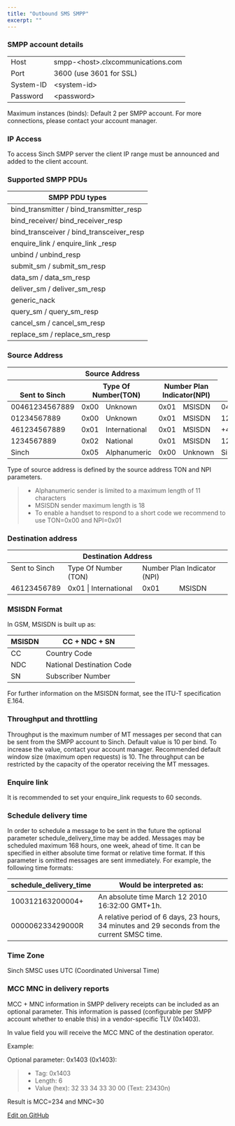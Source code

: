 ```yaml
---
title: "Outbound SMS SMPP"
excerpt: ""
---
```

### SMPP account details

|           |                                     |
| --------- | ----------------------------------- |
| Host      | smpp-\<host\>.clxcommunications.com |
| Port      | 3600 (use 3601 for SSL)             |
| System-ID | \<system-id\>                       |
| Password  | \<password\>                        |

Maximum instances (binds): Default 2 per SMPP account. For more connections, please contact your account manager.

### IP Access

To access Sinch SMPP server the client IP range must be announced and added to the client account.

### Supported SMPP PDUs

|    **SMPP PDU types**                       |
| ------------------------------------------- |
| bind\_transmitter / bind\_transmitter\_resp |
| bind\_receiver/ bind\_receiver\_resp        |
| bind\_transceiver / bind\_transceiver\_resp |
| enquire\_link / enquire\_link \_resp        |
| unbind / unbind\_resp                       |
| submit\_sm / submit\_sm\_resp               |
| data\_sm / data\_sm\_resp                   |
| deliver\_sm / deliver\_sm\_resp             |
| generic\_nack                               |
| query\_sm / query\_sm\_resp                 |
| cancel\_sm / cancel\_sm\_resp               |
| replace\_sm / replace\_sm\_resp             |

### Source Address

<div class="magic-block-html">
    <div class="marked-table">
        <table class="docutils">
            <thead valign="bottom">
            <tr class="row-odd">
                <th class="head" colspan="5">Source Address</th>
                <th class="head" rowspan="2">Arrive on handset</th>
            </tr>
            <tr class="row-even">
                <th class="head">Sent to Sinch</th>
                <th class="head" colspan="2">Type Of Number(TON)</th>
                <th class="head" colspan="2">Number Plan Indicator(NPI)</th>
                <th colspan="1"></th>
            </tr>
            </thead>
            <tbody valign="top">
            <tr class="row-odd">
                <td>00461234567889</td>
                <td>0x00</td>
                <td>Unknown</td>
                <td>0x01</td>
                <td>MSISDN</td>
                <td>046123456789</td>
            </tr>
            <tr class="row-even">
                <td>01234567889</td>
                <td>0x00</td>
                <td>Unknown</td>
                <td>0x01</td>
                <td>MSISDN</td>
                <td>123456789</td>
            </tr>
            <tr class="row-odd">
                <td>461234567889</td>
                <td>0x01</td>
                <td>International</td>
                <td>0x01</td>
                <td>MSISDN</td>
                <td>+46123456789</td>
            </tr>
            <tr class="row-even">
                <td>1234567889</td>
                <td>0x02</td>
                <td>National</td>
                <td>0x01</td>
                <td>MSISDN</td>
                <td>123456789</td>
            </tr>
            <tr class="row-odd">
                <td>Sinch</td>
                <td>0x05</td>
                <td>Alphanumeric</td>
                <td>0x00</td>
                <td>Unknown</td>
                <td>Sinch</td>
            </tr>
            </tbody>
        </table>
    </div>
</div>

Type of source address is defined by the source address TON and NPI parameters.

> - Alphanumeric sender is limited to a maximum length of 11 characters
> - MSISDN sender maximum length is 18
> - To enable a handset to respond to a short code we recommend to use TON=0x00 and NPI=0x01

### Destination address

<div class="magic-block-html">
    <div class="marked-table">
        <table class="docutils">
            <thead valign="bottom">
            <tr class="row-odd">
                <th class="head" colspan="5">Destination Address</th>
            </tr>
            </thead>
            <tbody valign="top">
            <tr class="row-even">
                <td>Sent to Sinch</td>
                <td colspan="2">Type Of Number (TON)</td>
                <td colspan="2">Number Plan Indicator (NPI)</td>
            </tr>
            <tr class="row-odd">
                <td>46123456789</td>
                <td colspan="2">0x01 | International</td>
                <td>0x01</td>
                <td>MSISDN</td>
            </tr>
            </tbody>
        </table>
    </div>
</div>

### MSISDN Format

In GSM, MSISDN is built up as:

| MSISDN | CC + NDC + SN             |
| ------ | ------------------------- |
| CC     | Country Code              |
| NDC    | National Destination Code |
| SN     | Subscriber Number         |

For further information on the MSISDN format, see the ITU-T specification E.164.

### Throughput and throttling

Throughput is the maximum number of MT messages per second that can be sent from the SMPP account to Sinch. Default value is 10 per bind. To increase the value, contact your account manager. Recommended default window size (maximum open requests) is 10. The throughput can be restricted by the capacity of the operator receiving the MT messages.

### Enquire link

It is recommended to set your enquire\_link requests to 60 seconds.

### Schedule delivery time

In order to schedule a message to be sent in the future the optional parameter schedule\_delivery\_time may be added. Messages may be scheduled maximum 168 hours, one week, ahead of time. It can be specified in either absolute time format or relative time format. If this parameter is omitted messages are sent immediately. For example, the following time formats:

| schedule\_delivery\_time | Would be interpreted as:                                                                     |
| ------------------------ | -------------------------------------------------------------------------------------------- |
| 100312163200004+         | An absolute time March 12 2010 16:32:00 GMT+1h.                                              |
| 000006233429000R         | A relative period of 6 days, 23 hours, 34 minutes and 29 seconds from the current SMSC time. |

### Time Zone

Sinch SMSC uses UTC (Coordinated Universal Time)

### MCC MNC in delivery reports

MCC + MNC information in SMPP delivery receipts can be included as an optional parameter. This information is passed (configurable per SMPP account whether to enable this) in a vendor-specific TLV (0x1403).

In value field you will receive the MCC MNC of the destination operator.

Example:

Optional parameter: 0x1403 (0x1403):

> - Tag: 0x1403
> - Length: 6
> - Value (hex): 32 33 34 33 30 00 (Text: 23430n)

Result is MCC=234 and MNC=30

<a class="edit-on-github" target="_blank" href="https://github.com/sinch/docs/blob/master/docs/sms/sms-smpp/sms-smpp-outbound.md">Edit on GitHub</a>